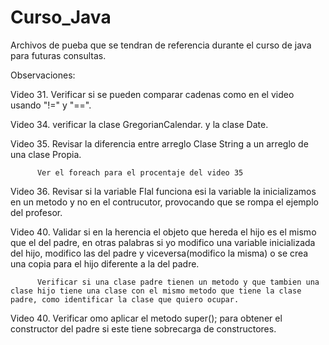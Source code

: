 # Curso_Java
Archivos de pueba que se tendran de referencia durante el curso de java para futuras consultas.


Observaciones:

Video 31. Verificar si se pueden comparar cadenas como en el video usando "!=" y "==".

Video 34. verificar la clase GregorianCalendar. y la clase Date.

Video 35. Revisar la diferencia entre arreglo Clase String a un arreglo de una clase Propia.

          Ver el foreach para el procentaje del video 35
          
Video 36. Revisar si la variable FIal funciona esi la variable la inicializamos en un metodo y no en el 
          contrucutor, provocando que se rompa el ejemplo del profesor.
          
Video 40. Validar si en la herencia el objeto que hereda el hijo es el mismo que el del padre, en otras palabras si yo modifico una variable inicializada del hijo, modifico las del padre y viceversa(modifico la misma) o se crea una copia para el hijo diferente a la del padre.

          Verificar si una clase padre tienen un metodo y que tambien una clase hijo tiene una clase con el mismo metodo que tiene la clase padre, como identificar la clase que quiero ocupar.
          
Video 40. Verificar omo aplicar el metodo super(); para obtener el constructor del padre si este tiene sobrecarga de constructores.

